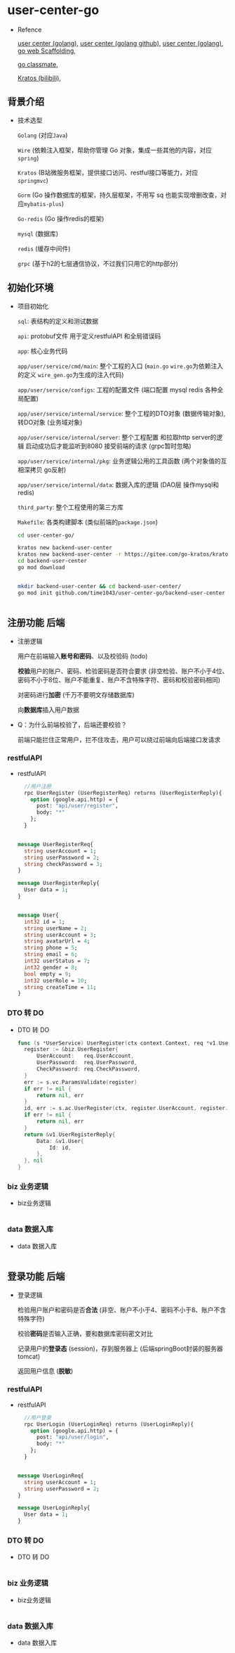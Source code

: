 # user-center-go

- Refence 

  [user center (golang)](https://articles.zsxq.com/id_tmiv1m92rndu.html), [user center (golang github)](https://github.com/open-user-center), [user center (golang)](https://wx.zsxq.com/dweb2/index/topic_detail/181485581145842), [go web Scaffolding](https://github.com/miomiora/mio-init),

  [go classmate](https://gitee.com/moxi159753/LearningNotes/tree/master/Golang/), 

  [Kratos (bilibili)](https://space.bilibili.com/1885628842), 





## 背景介绍

- 技术选型

  `Golang` (对应`Java`)

  `Wire` (依赖注入框架，帮助你管理 Go 对象，集成一些其他的内容，对应`spring`)

  `Kratos` (B站微服务框架，提供接口访问、restful接口等能力，对应`springmvc`)

  `Gorm` (Go 操作数据库的框架，持久层框架，不用写 sq 也能实现增删改查，对应`mybatis-plus`)

  `Go-redis` (Go 操作redis的框架)

  `mysql` (数据库)

  `redis` (缓存中间件)

  `grpc` (基于h2的七层通信协议，不过我们只用它的http部分)





## 初始化环境

- 项目初始化

  `sql`: 表结构的定义和测试数据

  `api`: protobuf文件 用于定义restfulAPI 和全局错误码

  `app`: 核心业务代码 

  `app/user/service/cmd/main`: 整个工程的入口 (`main.go`  `wire.go`为依赖注入的定义  `wire_gen.go`为生成的注入代码)

  `app/user/service/configs`: 工程的配置文件 (端口配置 mysql redis 各种全局配置)

  `app/user/service/internal/service`: 整个工程的DTO对象 (数据传输对象), 转DO对象 (业务域对象)

  `app/user/service/internal/server`: 整个工程配置 和拉取http server的逻辑 启动成功后才能监听到8080 接受前端的请求 (grpc暂时忽略)

  `app/user/service/internal/pkg`: 业务逻辑公用的工具函数 (两个对象值的互相深拷贝 go反射)

  `app/user/service/internal/data`: 数据入库的逻辑 (DAO层 操作mysql和redis)

  `third_party`: 整个工程使用的第三方库

  `Makefile`: 各类构建脚本 (类似前端的`package.json`)

  ```bash
  cd user-center-go/
  
  kratos new backend-user-center
  kratos new backend-user-center -r https://gitee.com/go-kratos/kratos-layout.git
  cd backend-user-center
  go mod download
  
  
  mkdir backend-user-center && cd backend-user-center/
  go mod init github.com/time1043/user-center-go/backend-user-center
  
  
  
  ```
  
  



## 注册功能 后端

- 注册逻辑

  用户在前端输入**账号和密码**、以及校验码 (todo)

  **校验**用户的账户、密码、检验密码是否符合要求  (非空检验、账户不小于4位、密码不小于8位、账户不能重复、账户不含特殊字符、密码和校验密码相同)

  对密码进行**加密** (千万不要明文存储数据库)

  向**数据库**插入用户数据

- Q：为什么前端校验了，后端还要校验？

  前端只能拦住正常用户，拦不住攻击，用户可以绕过前端向后端接口发请求





### restfulAPI

- restfulAPI

  ```protobuf
    //用户注册
    rpc UserRegister (UserRegisterReq) returns (UserRegisterReply){
      option (google.api.http) = {
        post: "api/user/register",
        body: "*"
      };
    }
  
  
  message UserRegisterReq{
    string userAccount = 1;
    string userPassword = 2;
    string checkPassword = 3;
  }
  
  message UserRegisterReply{
    User data = 1;
  }
  
  
  message User{
    int32 id = 1;
    string userName = 2;
    string userAccount = 3;
    string avatarUrl = 4;
    string phone = 5;
    string email = 6;
    int32 userStatus = 7;
    int32 gender = 8;
    bool empty = 9;
    int32 userRole = 10;
    string createTime = 11;
  }
  
  ```
  
  



### DTO 转 DO

- DTO 转 DO

  ```go
  func (s *UserService) UserRegister(ctx context.Context, req *v1.UserRegisterReq) (*v1.UserRegisterReply, error) {
  	register := &biz.UserRegister{
  		UserAccount:   req.UserAccount,
  		UserPassword:  req.UserPassword,
  		CheckPassword: req.CheckPassword,
  	}
  	err := s.vc.ParamsValidate(register)
  	if err != nil {
  		return nil, err
  	}
  	id, err := s.ac.UserRegister(ctx, register.UserAccount, register.UserPassword, register.CheckPassword)
  	if err != nil {
  		return nil, err
  	}
  	return &v1.UserRegisterReply{
  		Data: &v1.User{
  			Id: id,
  		},
  	}, nil
  }
  
  ```

  



### biz 业务逻辑

- biz业务逻辑

  ```go
  
  ```

  



### data 数据入库

- data 数据入库

  ```go
  
  ```

  



## 登录功能 后端

- 登录逻辑

  检验用户账户和密码是否**合法** (非空、账户不小于4、密码不小于8、账户不含特殊字符)

  校验**密码**是否输入正确，要和数据库密码密文对比

  记录用户的**登录态** (session)，存到服务器上 (后端springBoot封装的服务器 tomcat)

  返回用户信息 (**脱敏**)





### restfulAPI

- restfulAPI

  ```protobuf
    //用户登录
    rpc UserLogin (UserLoginReq) returns (UserLoginReply){
      option (google.api.http) = {
        post: "api/user/login",
        body: "*"
      };
    }
  
  
  message UserLoginReq{
    string userAccount = 1;
    string userPassword = 2;
  }
  
  message UserLoginReply{
    User data = 1;
  }
  
  ```
  
  



### DTO 转 DO

- DTO 转 DO

  ```go
  
  ```
  
  



### biz 业务逻辑

- biz业务逻辑

  ```go
  
  ```

  



### data 数据入库

- data 数据入库

  ```go
  
  ```
  
  





































































































